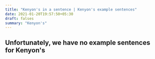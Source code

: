 ```yaml
---
title: "Kenyon's in a sentence | Kenyon's example sentences"
date: 2021-01-20T19:57:50+05:30
draft: falses
summary: "Kenyon's"
---
```

## Unfortunately, we have no example sentences for Kenyon's                 
